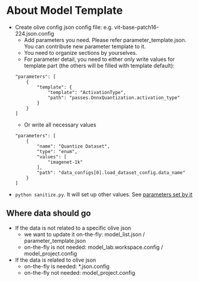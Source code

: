 # About Model Template

- Create olive config json config file: e.g. vit-base-patch16-224.json.config
    + Add parameters you need. Please refer parameter_template.json. You can contribute new parameter template to it.
    + You need to organize sections by yourselves.
    + For parameter detail, you need to either only write values for template part (the others will be filled with template default):
    ```
    "parameters": [
        {
            "template": {
                "template": "ActivationType",
                "path": "passes.OnnxQuantization.activation_type"
            }
        }
    ]
    ```
    + Or write all necessary values
    ```
    "parameters": [
        {
            "name": "Quantize Dataset",
            "type": "enum",
            "values": [
                "imagenet-1k"
            ],
            "path": "data_configs[0].load_dataset_config.data_name"
        }
    ]
    ```
- `python sanitize.py`. It will set up other values. See [parameters set by it](#parameters-that-set-by-sanitizepy)

## Where data should go

- If the data is not related to a specific olive json
    - we want to update it on-the-fly: model_list.json / parameter_template.json
    - on-the-fly is not needed: model_lab.workspace.config / model_project.config
- If the data is related to olive json
    + on-the-fly is needed: *.json.config
    + on-the-fly not needed: model_project.config
